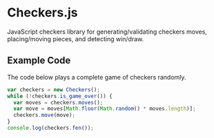 # Checkers.js
JavaScript checkers library for generating/validating checkers moves, placing/moving pieces, and detecting win/draw.

## Example Code
The code below plays a complete game of checkers randomly.

```js
var checkers = new Checkers();
while (!checkers.is_game_over()) {
  var moves = checkers.moves();
  var move = moves[Math.floor(Math.random() * moves.length)];
  checkers.move(move);
}
console.log(checkers.fen());
```
